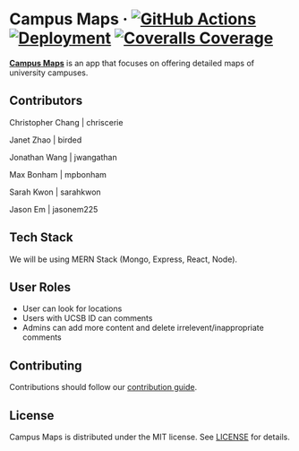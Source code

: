 # Campus Maps &middot; [![GitHub Actions](https://github.com/ucsb-cs148-f21/project-t06-campusmaps/workflows/ci/badge.svg)](https://github.com/ucsb-cs148-f21/project-t06-campusmaps/actions) [![Deployment](https://github.com/ucsb-cs148-f21/project-t06-campusmaps/workflows/cd/badge.svg)](https://campusmaps.herokuapp.com/) [![Coveralls Coverage](https://coveralls.io/repos/github/ucsb-cs148-f21/project-t06-campusmaps/badge.svg?branch=main)](https://coveralls.io/github/ucsb-cs148-f21/project-t06-campusmaps?branch=main)

[**Campus Maps**](https://campusmaps.herokuapp.com/) is an app that focuses on offering detailed maps of university campuses.

## Contributors

Christopher Chang | chriscerie

Janet Zhao | birded

Jonathan Wang | jwangathan

Max Bonham | mpbonham

Sarah Kwon | sarahkwon

Jason Em | jasonem225

## Tech Stack

We will be using MERN Stack (Mongo, Express, React, Node).

## User Roles

- User can look for locations 
- Users with UCSB ID can comments
- Admins can add more content and delete irrelevent/inappropriate comments

## Contributing

Contributions should follow our [contribution guide](./CONTRIBUTING.md).

## License

Campus Maps is distributed under the MIT license. See [LICENSE](./LICENSE) for details.